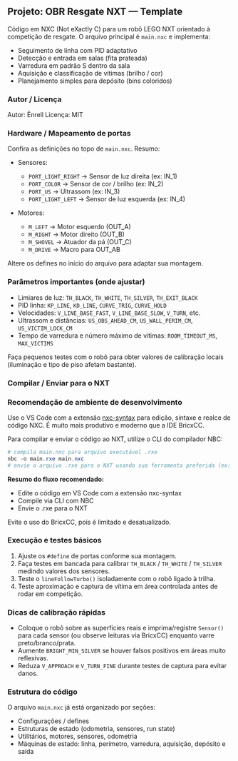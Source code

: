 ## Projeto: OBR Resgate NXT — Template

Código em NXC (Not eXactly C) para um robô LEGO NXT orientado à competição de resgate.
O arquivo principal é `main.nxc` e implementa:
- Seguimento de linha com PID adaptativo
- Detecção e entrada em salas (fita prateada)
- Varredura em padrão S dentro da sala
- Aquisição e classificação de vítimas (brilho / cor)
- Planejamento simples para depósito (bins coloridos)

### Autor / Licença

Autor: Ênrell
Licença: MIT

### Hardware / Mapeamento de portas

Confira as definições no topo de `main.nxc`. Resumo:

- Sensores:
  - `PORT_LIGHT_RIGHT`  -> Sensor de luz direita (ex: IN_1)
  - `PORT_COLOR`        -> Sensor de cor / brilho (ex: IN_2)
  - `PORT_US`           -> Ultrassom (ex: IN_3)
  - `PORT_LIGHT_LEFT`   -> Sensor de luz esquerda (ex: IN_4)

- Motores:
  - `M_LEFT`   -> Motor esquerdo (OUT_A)
  - `M_RIGHT`  -> Motor direito (OUT_B)
  - `M_SHOVEL` -> Atuador da pá (OUT_C)
  - `M_DRIVE`  -> Macro para OUT_AB

Altere os defines no início do arquivo para adaptar sua montagem.

### Parâmetros importantes (onde ajustar)

- Limiares de luz: `TH_BLACK`, `TH_WHITE`, `TH_SILVER`, `TH_EXIT_BLACK`
- PID linha: `KP_LINE`, `KD_LINE`, `CURVE_TRIG`, `CURVE_HOLD`
- Velocidades: `V_LINE_BASE_FAST`, `V_LINE_BASE_SLOW`, `V_TURN`, etc.
- Ultrassom e distâncias: `US_OBS_AHEAD_CM`, `US_WALL_PERIM_CM`, `US_VICTIM_LOCK_CM`
- Tempo de varredura e número máximo de vítimas: `ROOM_TIMEOUT_MS`, `MAX_VICTIMS`

Faça pequenos testes com o robô para obter valores de calibração locais (iluminação e tipo de piso afetam bastante).

### Compilar / Enviar para o NXT


### Recomendação de ambiente de desenvolvimento

Use o VS Code com a extensão [nxc-syntax](https://github.com/enrell/nxc-syntax) para edição, sintaxe e realce de código NXC. É muito mais produtivo e moderno que a IDE BricxCC.

Para compilar e enviar o código ao NXT, utilize o CLI do compilador NBC:

```powershell
# compila main.nxc para arquivo executável .rxe
nbc -o main.rxe main.nxc
# envie o arquivo .rxe para o NXT usando sua ferramenta preferida (ex: nxt-tool, nbc uploader, etc)
```

**Resumo do fluxo recomendado:**
- Edite o código em VS Code com a extensão nxc-syntax
- Compile via CLI com NBC
- Envie o .rxe para o NXT

Evite o uso do BricxCC, pois é limitado e desatualizado.

### Execução e testes básicos

1. Ajuste os `#define` de portas conforme sua montagem.
2. Faça testes em bancada para calibrar `TH_BLACK` / `TH_WHITE` / `TH_SILVER` medindo valores dos sensores.
3. Teste o `lineFollowTurbo()` isoladamente com o robô ligado à trilha.
4. Teste aproximação e captura de vítima em área controlada antes de rodar em competição.

### Dicas de calibração rápidas

- Coloque o robô sobre as superfícies reais e imprima/registre `Sensor()` para cada sensor (ou observe leituras via BricxCC) enquanto varre preto/branco/prata.
- Aumente `BRIGHT_MIN_SILVER` se houver falsos positivos em áreas muito reflexivas.
- Reduza `V_APPROACH` e `V_TURN_FINE` durante testes de captura para evitar danos.

### Estrutura do código

O arquivo `main.nxc` já está organizado por seções:
- Configurações / defines
- Estruturas de estado (odometria, sensores, run state)
- Utilitários, motores, sensores, odometria
- Máquinas de estado: linha, perímetro, varredura, aquisição, depósito e saída

